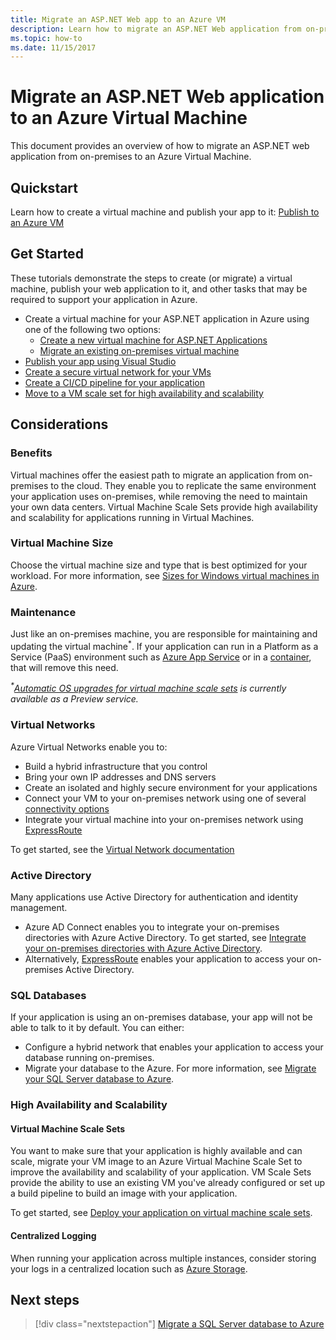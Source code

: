 ```yaml
---
title: Migrate an ASP.NET Web app to an Azure VM
description: Learn how to migrate an ASP.NET Web application from on-premises to an Azure Virtual Machine.
ms.topic: how-to
ms.date: 11/15/2017
---
```


# Migrate an ASP.NET Web application to an Azure Virtual Machine

This document provides an overview of how to migrate an ASP.NET web application from on-premises to an Azure Virtual Machine.

## Quickstart

Learn how to create a virtual machine and publish your app to it: [Publish to an Azure VM](https://tutorials.visualstudio.com/aspnet-vm/intro)

## Get Started

These tutorials demonstrate the steps to create (or migrate) a virtual machine, publish your web application to it, and other tasks that may be required to support your application in Azure.

- Create a virtual machine for your ASP.NET application in Azure using one of the following two options:
  - [Create a new virtual machine for ASP.NET Applications](https://go.microsoft.com/fwlink/?linkid=863237)
  - [Migrate an existing on-premises virtual machine](https://docs.microsoft.com/azure/site-recovery/tutorial-migrate-on-premises-to-azure)
- [Publish your app using Visual Studio](https://go.microsoft.com/fwlink/?linkid=863240)
- [Create a secure virtual network for your VMs](https://docs.microsoft.com/azure/virtual-network/virtual-network-get-started-vnet-subnet)
- [Create a CI/CD pipeline for your application](https://docs.microsoft.com/vsts/build-release/apps/cd/deploy-webdeploy-iis-deploygroups)
- [Move to a VM scale set for high availability and scalability](https://docs.microsoft.com/azure/virtual-machine-scale-sets/virtual-machine-scale-sets-deploy-app)

## Considerations

### Benefits

Virtual machines offer the easiest path to migrate an application from on-premises to the cloud. They enable you to replicate the same environment your application uses on-premises, while removing the need to maintain your own data centers. Virtual Machine Scale Sets provide high availability and scalability for applications running in Virtual Machines.

### Virtual Machine Size

Choose the virtual machine size and type that is best optimized for your workload. For more information, see [Sizes for Windows virtual machines in Azure](https://docs.microsoft.com/azure/virtual-machines/windows/sizes).

### Maintenance

Just like an on-premises machine, you are responsible for maintaining and updating the virtual machine<sup>&#42;</sup>. If your application can run in a Platform as a Service (PaaS) environment such as [Azure App Service](https://docs.microsoft.com/azure/app-service/) or in a [container](https://docs.microsoft.com/azure/app-service/containers/), that will remove this need.

*<sup>&#42;</sup>[Automatic OS upgrades for virtual machine scale sets](https://docs.microsoft.com/azure/virtual-machine-scale-sets/virtual-machine-scale-sets-automatic-upgrade) is currently available as a Preview service.*

### Virtual Networks

Azure Virtual Networks enable you to:

- Build a hybrid infrastructure that you control
- Bring your own IP addresses and DNS servers
- Create an isolated and highly secure environment for your applications
- Connect your VM to your on-premises network using one of several [connectivity options](https://docs.microsoft.com/azure/vpn-gateway/vpn-gateway-about-vpngateways#s2smulti)
- Integrate your virtual machine into your on-premises network using [ExpressRoute](https://azure.microsoft.com/services/expressroute/)

To get started, see the [Virtual Network documentation](https://docs.microsoft.com/azure/virtual-network/)

### Active Directory
Many applications use Active Directory for authentication and identity management.

- Azure AD Connect enables you to integrate your on-premises directories with Azure Active Directory. To get started, see [Integrate your on-premises directories with Azure Active Directory](https://docs.microsoft.com/azure/active-directory/connect/active-directory-aadconnect).
- Alternatively, [ExpressRoute](https://azure.microsoft.com/services/expressroute/) enables your application to access your on-premises Active Directory.

### SQL Databases

If your application is using an on-premises database, your app will not be able to talk to it by default. You can either:

- Configure a hybrid network that enables your application to access your database running on-premises.
- Migrate your database to the Azure. For more information, see [Migrate your SQL Server database to Azure](sql.md).

### High Availability and Scalability

#### Virtual Machine Scale Sets
You want to make sure that your application is highly available and can scale, migrate your VM image to an Azure Virtual Machine Scale Set to improve the availability and scalability of your application. VM Scale Sets provide the ability to use an existing VM you've already configured or set up a build pipeline to build an image with your application.

To get started, see [Deploy your application on virtual machine scale sets](https://docs.microsoft.com/azure/virtual-machine-scale-sets/virtual-machine-scale-sets-deploy-app).

#### Centralized Logging
When running your application across multiple instances, consider storing your logs in a centralized location such as [Azure Storage](https://docs.microsoft.com/azure/storage/).

## Next steps

> [!div class="nextstepaction"]
> [Migrate a SQL Server database to Azure](sql.md)
